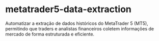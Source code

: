 # metatrader5-data-extraction
Automatizar a extração de dados históricos do MetaTrader 5 (MT5), permitindo que traders e analistas financeiros coletem informações de mercado de forma estruturada e eficiente.

